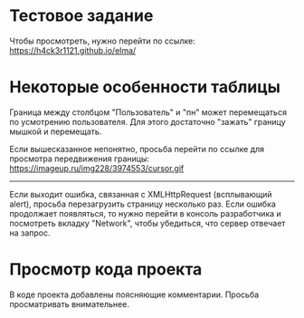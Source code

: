 # Тестовое задание

Чтобы просмотреть, нужно перейти по ссылке: https://h4ck3r1121.github.io/elma/

# Некоторые особенности таблицы

Граница между столбцом "Пользователь" и "пн" может перемещаться по усмотрению пользователя.
Для этого достаточно "зажать" границу мышкой и перемещать.

Если вышесказанное непонятно, просьба перейти по ссылке для просмотра передвижения границы:
https://imageup.ru/img228/3974553/cursor.gif

<hr>

Если выходит ошибка, связанная с XMLHttpRequest (всплывающий alert), просьба перезагрузить страницу несколько раз.
Если ошибка продолжает появляться, то нужно перейти в консоль разработчика и посмотреть вкладку "Network", чтобы убедиться, что сервер отвечает на запрос.

# Просмотр кода проекта

В коде проекта добавлены поясняющие комментарии. Просьба просматривать внимательнее.
